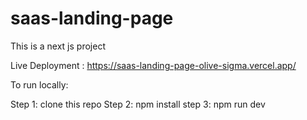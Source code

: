 ﻿# saas-landing-page
This is a next js project

Live Deployment : https://saas-landing-page-olive-sigma.vercel.app/

To run locally:

Step 1: clone this repo
Step 2: npm install
step 3: npm run dev

